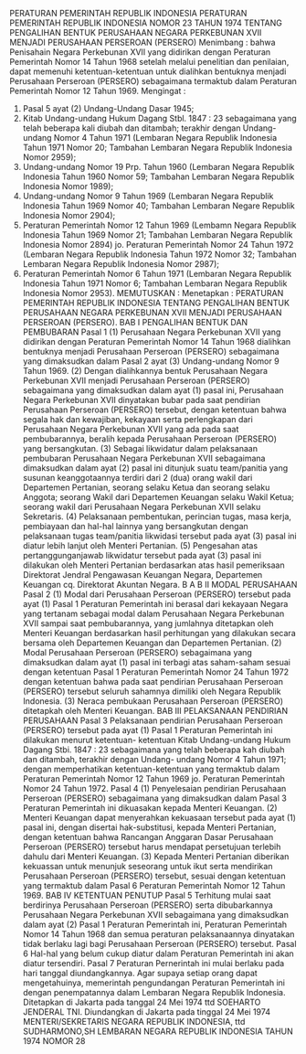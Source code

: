  PERATURAN PEMERINTAH REPUBLIK INDONESIA PERATURAN PEMERINTAH REPUBLIK INDONESIA NOMOR 23 TAHUN 1974 TENTANG PENGALIHAN BENTUK PERUSAHAAN NEGARA PERKEBUNAN XVII MENJADI PERUSAHAAN PERSEROAN (PERSERO)
Menimbang :
 bahwa Penisahain Negara Perkebunan XVII yang didirikan dengan Peraturan Pemerintah Nomor 14 Tahun 1968 setelah melalui penelitian dan penilaian, dapat memenuhi ketentuan-ketentuan untuk dialihkan bentuknya menjadi Perusahaan Perseroan (PERSERO) sebagaimana termaktub dalam Peraturan Pemerintah Nomor 12 Tahun 1969.
Mengingat :

1. Pasal 5 ayat (2) Undang-Undang Dasar 1945;
2. Kitab Undang-undang Hukum Dagang Stbl. 1847 : 23 sebagaimana yang telah beberapa kali diubah dan ditambah; terakhir dengan Undang-undang Nomor 4 Tahun 1971 (Lembaran Negara Republik Indonesia Tahun 1971 Nomor 20; Tambahan Lembaran Negara Republik Indonesia Nomor 2959);
3. Undang-undang Nomor 19 Prp. Tahun 1960 (Lembaran Negara Republik Indonesia Tahun 1960 Nomor 59; Tambahan Lembaran Negara Republik Indonesia Nomor 1989);
4. Undang-undang Nomor 9 Tahun 1969 (Lembaran Negara Republik Indonesia Tahun 1969 Nomor 40; Tambahan Lembaran Negare Republik Indonesia Nomor 2904);
5. Peraturan Pemerintah Nomor 12 Tahun 1969 (Lembamn Negara Republik Indonesia Tahun 1969 Nomor 21; Tambahan Lembaran Negara Republik Indonesia Nomor 2894) jo. Peraturan Pemerintah Nomor 24 Tahun 1972 (Lembaran Negara Republik Indonesia Tahun 1972 Nomor 32; Tambahan Lembaran Negara Republik Indonesia Nomor 2987);
6. Peraturan Pemerintah Nomor 6 Tahun 1971 (Lembaran Negara Republik Indonesia Tahun 1971 Nomor 6; Tambahan Lembaran Negara Republik Indonesia Nomor 2953).
MEMUTUSKAN :
 Menetapkan : PERATURAN PEMERINTAH REPUBLIK INDONESIA TENTANG PENGALIHAN BENTUK PERUSAHAAN NEGARA PERKEBUNAN XVII MENJADI PERUSAHAAN PERSEROAN (PERSERO).
BAB I PENGALIHAN BENTUK DAN PEMBUBARAN
Pasal 1
(1) Perusahaan Negara Perkebunan XVII yang didirikan dengan Peraturan Pemerintah Nomor 14 Tahun 1968 dialihkan bentuknya menjadi Perusahaan Perseroan (PERSERO) sebagaimana yang dimaksudkan dalam Pasal 2 ayat (3) Undang-undang Nomor 9 Tahun 1969.
(2) Dengan dialihkannya bentuk Perusahaan Negara Perkebunan XVII menjadi Perusahaan Perseroan (PERSERO) sebagaimana yang dimaksudkan dalam ayat (1) pasal ini, Perusahaan Negara Perkebunan XVII dinyatakan bubar pada saat pendirian Perusahaan Perseroan (PERSERO) tersebut, dengan ketentuan bahwa segala hak dan kewajiban, kekayaan serta perlengkapan dari Perusahaan Negara Perkebunan XVII yang ada pada saat pembubarannya, beralih kepada Perusahaan Perseroan (PERSERO) yang bersangkutan.
(3) Sebagai likwidatur dalam pelaksanaan pembubaran Perusahaan Negara Perkebunan XVII sebagaimana dimaksudkan dalam ayat (2) pasal ini ditunjuk suatu team/panitia yang susunan keanggotaannya terdiri dari 2 (dua) orang wakil dari Departemen Pertanian, seorang selaku Ketua dan seorang selaku Anggota; seorang Wakil dari Departemen Keuangan selaku Wakil Ketua; seorang wakil dari Perusahaan Negara Perkebunan XVII selaku Sekretaris.
(4) Pelaksanaan pembentukan, perincian tugas, masa kerja, pembiayaan dan hal-hal lainnya yang bersangkutan dengan pelaksanaan tugas team/panitia likwidasi tersebut pada ayat (3) pasal ini diatur lebih lanjut oleh Menteri Pertanian.
(5) Pengesahan atas pertanggunganjawab likwidatur tersebut pada ayat (3) pasal ini dilakukan oleh Menteri Pertanian berdasarkan atas hasil pemeriksaan Direktorat Jendral Pengawasan Keuangan Negara, Departemen Keuangan cq. Direktorat Akuntan Negara. B A B II MODAL PERUSAHAAN
Pasal 2
(1) Modal dari Perusahaan Perseroan (PERSERO) tersebut pada ayat (1) Pasal 1 Peraturan Pemerintah ini berasal dari kekayaan Negara yang tertanam sebagai modal dalam Perusahaan Negara Perkebunan XVII sampai saat pembubarannya, yang jumlahnya ditetapkan oleh Menteri Keuangan berdasarkan hasil perhitungan yang dilakukan secara bersama oleh Departemen Keuangan dan Departemen Pertanian.
(2) Modal Perusahaan Perseroan (PERSERO) sebagaimana yang dimaksudkan dalam ayat (1) pasal ini terbagi atas saham-saham sesuai dengan ketentuan Pasal 1 Peraturan Pemerintah Nomor 24 Tahun 1972 dengan ketentuan bahwa pada saat pendirian Perusahaan Perseroan (PERSERO) tersebut seluruh sahamnya dimiliki oleh Negara Republik Indonesia.
(3) Neraca pembukaan Perusahaan Perseroan (PERSERO) ditetapkah oleh Menteri Keuangan.
BAB III PELAKSANAAN PENDIRIAN PERUSAHAAN
Pasal 3
Pelaksanaan pendirian Perusahaan Perseroan (PERSERO) tersebut pada ayat (1) Pasal 1 Peraturan Pemerintah ini dilakukan menurut ketentuan- ketentuan Kitab Undang-undang Hukum Dagang Stbi. 1847 : 23 sebagaimana yang telah beberapa kah diubah dan ditambah, terakhir dengan Undang- undang Nomor 4 Tahun 1971; dengan memperhatikan ketentuan-ketentuan yang termaktub dalam Peraturan Pemerintah Nomor 12 Tahun 1969 jo. Peraturan Pemerintah Nomor 24 Tahun 1972.
Pasal 4
(1) Penyelesaian pendirian Perusahaan Perseroan (PERSERO) sebagaimana yang dimaksudkan dalam Pasal 3 Peraturan Pemerintah ini dikuasakan kepada Menteri Keuangan.
(2) Menteri Keuangan dapat menyerahkan kekuasaan tersebut pada ayat (1) pasal ini, dengan disertai hak-substitusi, kepada Menteri Pertanian, dengan ketentuan bahwa Rancangan Anggaran Dasar Perusahaan Perseroan (PERSERO) tersebut harus mendapat persetujuan terlebih dahulu dari Menteri Keuangan.
(3) Kepada Menteri Pertanian diberikan kekuassan untuk menunjuk seseorang untuk ikut serta mendirikan Perusahaan Perseroan (PERSERO) tersebut, sesuai dengan ketentuan yang termaktub dalam Pasal 6 Peraturan Pemerintah Nomor 12 Tahun 1969.
BAB IV KETENTUAN PENUTUP
Pasal 5
Terhitung mulai saat berdirinya Perusahaan Perseroan (PERSERO) serta dibubarkannya Perusahaan Negara Perkebunan XVII sebagaimana yang dimaksudkan dalam ayat (2) Pasal 1 Peraturan Pemerintah ini, Peraturan Pemerintah Nomor 14 Tahun 1968 dan semua peraturan pelaksanaannya dinyatakan tidak berlaku lagi bagi Perusahaan Perseroan (PERSERO) tersebut.
Pasal 6
Hal-hal yang belum cukup diatur dalam Peraturan Pemerintah ini akan diatur tersendiri.
Pasal 7
Peraturan Pernerintah ini mulai berlaku pada hari tanggal diundangkannya. Agar supaya setiap orang dapat mengetahuinya, memerintah pengundangan Peraturan Pemerintah ini dengan penempatannya dalam Lembaran Negara Republik Indonesia. Ditetapkan di Jakarta pada tanggal 24 Mei 1974 ttd SOEHARTO JENDERAL TNI. Diundangkan di Jakarta pada tinggal 24 Mei 1974 MENTERI/SEKRETARIS NEGARA REPUBLIK INDONESIA, ttd SUDHARMONO,SH LEMBARAN NEGARA REPUBLIK INDONESIA TAHUN 1974 NOMOR 28